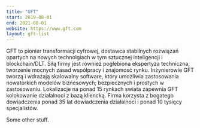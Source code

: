 ```yaml
---
title: "GFT"
start: 2019-08-01
end: 2021-08-01
website: https://www.gft.com
layout: gft-list
---
```


GFT to pionier transformacji cyfrowej, dostawca stabilnych rozwiązań opartych na nowych technolgiach w tym sztucznej inteligencji i blockchain/DLT. Siłą firmy jest również pogłebiona ekspertyza techniczna, tworzenie mocnych zasad współpracy i znajomosć rynku. Inżynierowie GFT tworzą i wdrażają skalowalny software, który umożliwia zastosowania nowatorkich modelów biznesowych; bezpiecznych i prostych w zastosowaniu. Lokalizacje na ponad 15 rynkach swiata zapewnia GFT kolokowanie działalnoci z bazą kliencką. Firma korzysta z bogatego dowiadczenia ponad 35 lat dowiadczenia działalnoci i ponad 10 tysięcy specjalistów.

Some other stuff.
